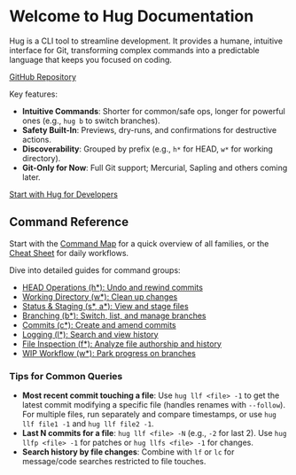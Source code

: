 # Welcome to Hug Documentation

Hug is a CLI tool to streamline development. It provides a humane, intuitive interface for Git, transforming complex commands into a predictable language that keeps you focused on coding.

[GitHub Repository](https://github.com/elifarley/hug-scm?tab=readme-ov-file#readme)

Key features:
- **Intuitive Commands**: Shorter for common/safe ops, longer for powerful ones (e.g., `hug b` to switch branches).
- **Safety Built-In**: Previews, dry-runs, and confirmations for destructive actions.
- **Discoverability**: Grouped by prefix (e.g., `h*` for HEAD, `w*` for working directory).
- **Git-Only for Now**: Full Git support; Mercurial, Sapling and others coming later.

[Start with Hug for Developers](hug-for-developers)

## Command Reference
Start with the [Command Map](/command-map) for a quick overview of all families, or the [Cheat Sheet](/cheat-sheet) for daily workflows.

Dive into detailed guides for command groups:

- [HEAD Operations (h*): Undo and rewind commits](commands/head)
- [Working Directory (w*): Clean up changes](commands/working-dir)
- [Status & Staging (s*, a*): View and stage files](commands/status-staging)
- [Branching (b*): Switch, list, and manage branches](commands/branching)
- [Commits (c*): Create and amend commits](commands/commits)
- [Logging (l*): Search and view history](commands/logging)
- [File Inspection (f*): Analyze file authorship and history](commands/file-inspection)
- [WIP Workflow (w*): Park progress on branches](commands/working-dir)
 
### Tips for Common Queries
- **Most recent commit touching a file**: Use `hug llf <file> -1` to get the latest commit modifying a specific file (handles renames with `--follow`). For multiple files, run separately and compare timestamps, or use `hug llf file1 -1` and `hug llf file2 -1`.
- **Last N commits for a file**: `hug llf <file> -N` (e.g., `-2` for last 2). Use `hug llfp <file> -1` for patches or `hug llfs <file> -1` for changes.
- **Search history by file changes**: Combine with `lf` or `lc` for message/code searches restricted to file touches.
